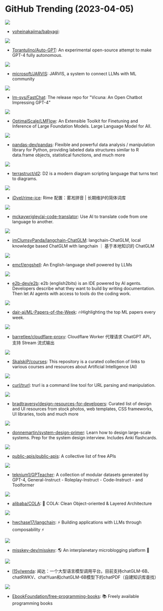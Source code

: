# GitHub Trending (2023-04-05)

![](https://img.shields.io/badge/Python-New%20455-green?style=flat-square&logo=appveyor)
- [yoheinakajima/babyagi](https://github.com/yoheinakajima/babyagi): 

![](https://img.shields.io/badge/Python-New%202-green?style=flat-square&logo=appveyor)
- [Torantulino/Auto-GPT](https://github.com/Torantulino/Auto-GPT): An experimental open-source attempt to make GPT-4 fully autonomous.

![](https://img.shields.io/badge/Python-New%202-green?style=flat-square&logo=appveyor)
- [microsoft/JARVIS](https://github.com/microsoft/JARVIS): JARVIS, a system to connect LLMs with ML community

![](https://img.shields.io/badge/Python-New%201-green?style=flat-square&logo=appveyor)
- [lm-sys/FastChat](https://github.com/lm-sys/FastChat): The release repo for "Vicuna: An Open Chatbot Impressing GPT-4"

![](https://img.shields.io/badge/JavaScript-New%20454-green?style=flat-square&logo=appveyor)
- [OptimalScale/LMFlow](https://github.com/OptimalScale/LMFlow): An Extensible Toolkit for Finetuning and Inference of Large Foundation Models. Large Language Model for All.

![](https://img.shields.io/badge/Python-New%2036-green?style=flat-square&logo=appveyor)
- [pandas-dev/pandas](https://github.com/pandas-dev/pandas): Flexible and powerful data analysis / manipulation library for Python, providing labeled data structures similar to R data.frame objects, statistical functions, and much more

![](https://img.shields.io/badge/Go-New%20155-green?style=flat-square&logo=appveyor)
- [terrastruct/d2](https://github.com/terrastruct/d2): D2 is a modern diagram scripting language that turns text to diagrams.

![](https://img.shields.io/badge/Go-New%20319-green?style=flat-square&logo=appveyor)
- [iDvel/rime-ice](https://github.com/iDvel/rime-ice): Rime 配置：雾凇拼音 | 长期维护的简体词库

![](https://img.shields.io/badge/TypeScript-New%20290-green?style=flat-square&logo=appveyor)
- [mckaywrigley/ai-code-translator](https://github.com/mckaywrigley/ai-code-translator): Use AI to translate code from one language to another.

![](https://img.shields.io/badge/Python-New%2083-green?style=flat-square&logo=appveyor)
- [imClumsyPanda/langchain-ChatGLM](https://github.com/imClumsyPanda/langchain-ChatGLM): langchain-ChatGLM, local knowledge based ChatGLM with langchain ｜ 基于本地知识的 ChatGLM

![](https://img.shields.io/badge/Python-New%2082-green?style=flat-square&logo=appveyor)
- [emcf/engshell](https://github.com/emcf/engshell): An English-language shell powered by LLMs

![](https://img.shields.io/badge/Python-New%20782-green?style=flat-square&logo=appveyor)
- [e2b-dev/e2b](https://github.com/e2b-dev/e2b): e2b (english2bits) is an IDE powered by AI agents. Developers describe what they want to build by writing documentation. Then let AI agents with access to tools do the coding work.

![](https://img.shields.io/badge/none-New%20226-green?style=flat-square&logo=appveyor)
- [dair-ai/ML-Papers-of-the-Week](https://github.com/dair-ai/ML-Papers-of-the-Week): 🔥Highlighting the top ML papers every week.

![](https://img.shields.io/badge/JavaScript-New%2035-green?style=flat-square&logo=appveyor)
- [barretlee/cloudflare-proxy](https://github.com/barretlee/cloudflare-proxy): Cloudflare Worker 代理请求 ChatGPT API，支持 Stream 流式输出

![](https://img.shields.io/badge/Python-New%20109-green?style=flat-square&logo=appveyor)
- [SkalskiP/courses](https://github.com/SkalskiP/courses): This repository is a curated collection of links to various courses and resources about Artificial Intelligence (AI)

![](https://img.shields.io/badge/C-New%20542-green?style=flat-square&logo=appveyor)
- [curl/trurl](https://github.com/curl/trurl): trurl is a command line tool for URL parsing and manipulation.

![](https://img.shields.io/badge/none-New%20273-green?style=flat-square&logo=appveyor)
- [bradtraversy/design-resources-for-developers](https://github.com/bradtraversy/design-resources-for-developers): Curated list of design and UI resources from stock photos, web templates, CSS frameworks, UI libraries, tools and much more

![](https://img.shields.io/badge/Python-New%20304-green?style=flat-square&logo=appveyor)
- [donnemartin/system-design-primer](https://github.com/donnemartin/system-design-primer): Learn how to design large-scale systems. Prep for the system design interview. Includes Anki flashcards.

![](https://img.shields.io/badge/Python-New%20529-green?style=flat-square&logo=appveyor)
- [public-apis/public-apis](https://github.com/public-apis/public-apis): A collective list of free APIs

![](https://img.shields.io/badge/none-New%20108-green?style=flat-square&logo=appveyor)
- [teknium1/GPTeacher](https://github.com/teknium1/GPTeacher): A collection of modular datasets generated by GPT-4, General-Instruct - Roleplay-Instruct - Code-Instruct - and Toolformer

![](https://img.shields.io/badge/Java-New%206-green?style=flat-square&logo=appveyor)
- [alibaba/COLA](https://github.com/alibaba/COLA): 🥤 COLA: Clean Object-oriented & Layered Architecture

![](https://img.shields.io/badge/Python-New%20679-green?style=flat-square&logo=appveyor)
- [hwchase17/langchain](https://github.com/hwchase17/langchain): ⚡ Building applications with LLMs through composability ⚡

![](https://img.shields.io/badge/TypeScript-New%2013-green?style=flat-square&logo=appveyor)
- [misskey-dev/misskey](https://github.com/misskey-dev/misskey): 🌎 An interplanetary microblogging platform 🚀

![](https://img.shields.io/badge/CSS-New%2041-green?style=flat-square&logo=appveyor)
- [l15y/wenda](https://github.com/l15y/wenda): 闻达：一个大型语言模型调用平台。目前支持chatGLM-6B、chatRWKV、chatYuan和chatGLM-6B模型下的chatPDF（自建知识库查找）

![](https://img.shields.io/badge/none-New%20409-green?style=flat-square&logo=appveyor)
- [EbookFoundation/free-programming-books](https://github.com/EbookFoundation/free-programming-books): 📚 Freely available programming books

